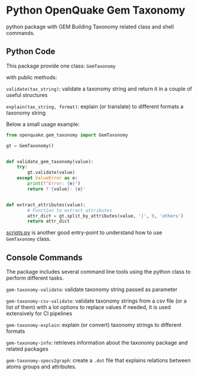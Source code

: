 # Python OpenQuake Gem Taxonomy

python package with GEM Building Taxonomy related class and shell commands.

## Python Code

This package provide one class: ``GemTaxonomy``

with public methods:

``validate(tax_string)``: validate a taxonomy string and return it in a couple of useful structures

``explain(tax_string, format)``: explain (or translate) to different formats a taxonomy string

Below a small usage example:

```python
from openquake.gem_taxonomy import GemTaxonomy

gt = GemTaxonomy()


def validate_gem_taxonomy(value):
    try:
        gt.validate(value)
    except ValueError as e:
        print(f"Error: {e}")
        return f'{value}: {e}'


def extract_attributes(value):
        # Function to extract attributes
        attr_dict = gt.split_by_attributes(value, '|', 0, 'others')
        return attr_dict
```

[scripts.py](https://github.com/gem/oq-gem-taxonomy/blob/main/openquake/gem_taxonomy/scripts.py) is another good entry-point to understand how to use ``GemTaxonomy`` class.

## Console Commands

The package includes several command line tools using the python class to perform different tasks.

``gem-taxonomy-validate``: validate taxonomy string passed as parameter

``gem-taxonomy-csv-validate``: validate taxonomy strings from a csv file (or a list of them) with a lot options to replace values if needed, it is used extensively for CI pipelines

``gem-taxonomy-explain``: explain (or convert) taxonomy strings to different formats

``gem-taxonomy-info``: retrieves information about the taxonomy package and related packages

``gem-taxonomy-specs2graph``: create a ``.dot`` file that explains relations between atoms groups and attributes.

